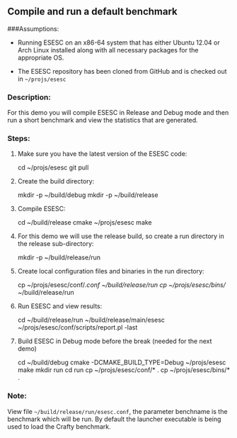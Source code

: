 
## Compile and run a default benchmark

###Assumptions:

 * Running ESESC on an x86-64 system that has either Ubuntu 12.04 or Arch Linux
installed along with all necessary packages for the appropriate OS.

 * The ESESC repository has been cloned from GitHub and is checked out
in `~/projs/esesc`

### Description:
For this demo you will compile ESESC in Release and Debug mode and then 
run a short benchmark and view the statistics that are generated.

### Steps:

1. Make sure you have the latest version of the ESESC code:

    cd ~/projs/esesc
    git pull

2. Create the build directory:
  
    mkdir -p ~/build/debug
    mkdir -p ~/build/release

3. Compile ESESC:

    cd ~/build/release
    cmake ~/projs/esesc
    make

4. For this demo we will use the release build, so create a run directory in the release sub-directory:

    mkdir -p ~/build/release/run

5. Create local configuration files and binaries in the run directory:
  
    cp ~/projs/esesc/conf/*.conf ~/build/release/run
    cp ~/projs/esesc/bins/* ~/build/release/run

6. Run ESESC and view results:

    cd ~/build/release/run
    ~/build/release/main/esesc
    ~/projs/esesc/conf/scripts/report.pl -last

7. Build ESESC in Debug mode before the break (needed for the next demo)

    cd ~/build/debug
    cmake -DCMAKE_BUILD_TYPE=Debug ~/projs/esesc
    make
    mkdir run
    cd run
    cp ~/projs/esesc/conf/* .
    cp ~/projs/esesc/bins/* .


### Note:
  View file `~/build/release/run/esesc.conf`, the parameter
  benchname is the benchmark which will be run. By default
  the launcher executable is being used to load the Crafty
  benchmark.

